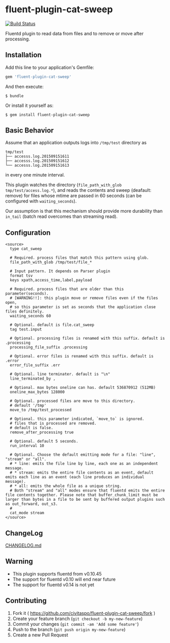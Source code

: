 # fluent-plugin-cat-sweep

[![Build Status](https://secure.travis-ci.org/elelement/fluent-plugin-cat-sweep.png?branch=master)](http://travis-ci.org/elelement/fluent-plugin-cat-sweep)

Fluentd plugin to read data from files and to remove or move after processing.

## Installation

Add this line to your application's Gemfile:

```ruby
gem 'fluent-plugin-cat-sweep'
```

And then execute:

    $ bundle

Or install it yourself as:

    $ gem install fluent-plugin-cat-sweep

## Basic Behavior

Assume that an application outputs logs into `/tmp/test` directory as

```
tmp/test
├── accesss.log.201509151611
├── accesss.log.201509151612
└── accesss.log.201509151613
```

in every one minute interval. 

This plugin watches the directory (`file_path_with_glob tmp/test/access.log.*`), and reads the contents and sweep (deafault: remove) for files whose mtime are passed in 60 seconds (can be configured with `waiting_seconds`).

Our assumption is that this mechanism should provide more durability than `in_tail` (batch read overcomes than streaming read). 

## Configuration

```
<source>
  type cat_sweep

  # Required. process files that match this pattern using glob.
  file_path_with_glob /tmp/test/file_*

  # Input pattern. It depends on Parser plugin
  format tsv
  keys xpath,access_time,label,payload

  # Required. process files that are older than this parameter(seconds).
  # [WARNING!!]: this plugin move or remove files even if the files open,
  # so this parameter is set as seconds that the application close files definitely.  
  waiting_seconds 60

  # Optional. default is file.cat_sweep
  tag test.input

  # Optional. processing files is renamed with this suffix. default is .processing
  processing_file_suffix .processing

  # Optional. error files is renamed with this suffix. default is .error
  error_file_suffix .err

  # Optional. line terminater. default is "\n"
  line_terminated_by ,

  # Optional. max bytes oneline can has. default 536870912 (512MB)
  oneline_max_bytes 128000

  # Optional. processed files are move to this directory.
  # default '/tmp'
  move_to /tmp/test_processed

  # Optional. this parameter indicated, `move_to` is ignored.
  # files that is processed are removed.
  # default is false.
  remove_after_processing true

  # Optional. default 5 seconds.
  run_interval 10

  # Optional. Choose the default emitting mode for a file: "line", "stream" or "all".
  # * line: emits the file line by line, each one as an independent message.
  # * stream: emits the entire file contents as an event, default emits each line as an event (each line produces an individual message).
  # * all: emits the whole file as a unique string.
  # Both "stream" and "all" modes ensure that fluentd emits the entire file contents together. Please note that buffer_chunk_limit must be larger than bytes in a file to be sent by buffered output plugins such as out_forward, out_s3.
  #
  cat_mode stream
</source>
```

## ChangeLog

[CHANGELOG.md](CHANGELOG.md)

## Warning

* This plugin supports fluentd from v0.10.45
* The support for fluentd v0.10 will end near future
* The support for fluentd v0.14 is not yet

## Contributing

1. Fork it ( https://github.com/civitaspo/fluent-plugin-cat-sweep/fork )
2. Create your feature branch (`git checkout -b my-new-feature`)
3. Commit your changes (`git commit -am 'Add some feature'`)
4. Push to the branch (`git push origin my-new-feature`)
5. Create a new Pull Request
